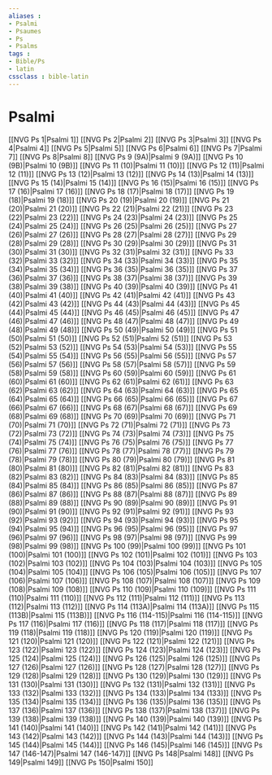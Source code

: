 ```yaml
---
aliases : 
- Psalmi
- Psaumes
- Ps
- Psalms
tags : 
- Bible/Ps
- latin
cssclass : bible-latin
---
```


# Psalmi

[[NVG Ps 1|Psalmi 1]]
[[NVG Ps 2|Psalmi 2]]
[[NVG Ps 3|Psalmi 3]]
[[NVG Ps 4|Psalmi 4]]
[[NVG Ps 5|Psalmi 5]]
[[NVG Ps 6|Psalmi 6]]
[[NVG Ps 7|Psalmi 7]]
[[NVG Ps 8|Psalmi 8]]
[[NVG Ps 9 (9A)|Psalmi 9 (9A)]]
[[NVG Ps 10 (9B)|Psalmi 10 (9B)]]
[[NVG Ps 11 (10)|Psalmi 11 (10)]]
[[NVG Ps 12 (11)|Psalmi 12 (11)]]
[[NVG Ps 13 (12)|Psalmi 13 (12)]]
[[NVG Ps 14 (13)|Psalmi 14 (13)]]
[[NVG Ps 15 (14)|Psalmi 15 (14)]]
[[NVG Ps 16 (15)|Psalmi 16 (15)]]
[[NVG Ps 17 (16)|Psalmi 17 (16)]]
[[NVG Ps 18 (17)|Psalmi 18 (17)]]
[[NVG Ps 19 (18)|Psalmi 19 (18)]]
[[NVG Ps 20 (19)|Psalmi 20 (19)]]
[[NVG Ps 21 (20)|Psalmi 21 (20)]]
[[NVG Ps 22 (21)|Psalmi 22 (21)]]
[[NVG Ps 23 (22)|Psalmi 23 (22)]]
[[NVG Ps 24 (23)|Psalmi 24 (23)]]
[[NVG Ps 25 (24)|Psalmi 25 (24)]]
[[NVG Ps 26 (25)|Psalmi 26 (25)]]
[[NVG Ps 27 (26)|Psalmi 27 (26)]]
[[NVG Ps 28 (27)|Psalmi 28 (27)]]
[[NVG Ps 29 (28)|Psalmi 29 (28)]]
[[NVG Ps 30 (29)|Psalmi 30 (29)]]
[[NVG Ps 31 (30)|Psalmi 31 (30)]]
[[NVG Ps 32 (31)|Psalmi 32 (31)]]
[[NVG Ps 33 (32)|Psalmi 33 (32)]]
[[NVG Ps 34 (33)|Psalmi 34 (33)]]
[[NVG Ps 35 (34)|Psalmi 35 (34)]]
[[NVG Ps 36 (35)|Psalmi 36 (35)]]
[[NVG Ps 37 (36)|Psalmi 37 (36)]]
[[NVG Ps 38 (37)|Psalmi 38 (37)]]
[[NVG Ps 39 (38)|Psalmi 39 (38)]]
[[NVG Ps 40 (39)|Psalmi 40 (39)]]
[[NVG Ps 41 (40)|Psalmi 41 (40)]]
[[NVG Ps 42 (41)|Psalmi 42 (41)]]
[[NVG Ps 43 (42)|Psalmi 43 (42)]]
[[NVG Ps 44 (43)|Psalmi 44 (43)]]
[[NVG Ps 45 (44)|Psalmi 45 (44)]]
[[NVG Ps 46 (45)|Psalmi 46 (45)]]
[[NVG Ps 47 (46)|Psalmi 47 (46)]]
[[NVG Ps 48 (47)|Psalmi 48 (47)]]
[[NVG Ps 49 (48)|Psalmi 49 (48)]]
[[NVG Ps 50 (49)|Psalmi 50 (49)]]
[[NVG Ps 51 (50)|Psalmi 51 (50)]]
[[NVG Ps 52 (51)|Psalmi 52 (51)]]
[[NVG Ps 53 (52)|Psalmi 53 (52)]]
[[NVG Ps 54 (53)|Psalmi 54 (53)]]
[[NVG Ps 55 (54)|Psalmi 55 (54)]]
[[NVG Ps 56 (55)|Psalmi 56 (55)]]
[[NVG Ps 57 (56)|Psalmi 57 (56)]]
[[NVG Ps 58 (57)|Psalmi 58 (57)]]
[[NVG Ps 59 (58)|Psalmi 59 (58)]]
[[NVG Ps 60 (59)|Psalmi 60 (59)]]
[[NVG Ps 61 (60)|Psalmi 61 (60)]]
[[NVG Ps 62 (61)|Psalmi 62 (61)]]
[[NVG Ps 63 (62)|Psalmi 63 (62)]]
[[NVG Ps 64 (63)|Psalmi 64 (63)]]
[[NVG Ps 65 (64)|Psalmi 65 (64)]]
[[NVG Ps 66 (65)|Psalmi 66 (65)]]
[[NVG Ps 67 (66)|Psalmi 67 (66)]]
[[NVG Ps 68 (67)|Psalmi 68 (67)]]
[[NVG Ps 69 (68)|Psalmi 69 (68)]]
[[NVG Ps 70 (69)|Psalmi 70 (69)]]
[[NVG Ps 71 (70)|Psalmi 71 (70)]]
[[NVG Ps 72 (71)|Psalmi 72 (71)]]
[[NVG Ps 73 (72)|Psalmi 73 (72)]]
[[NVG Ps 74 (73)|Psalmi 74 (73)]]
[[NVG Ps 75 (74)|Psalmi 75 (74)]]
[[NVG Ps 76 (75)|Psalmi 76 (75)]]
[[NVG Ps 77 (76)|Psalmi 77 (76)]]
[[NVG Ps 78 (77)|Psalmi 78 (77)]]
[[NVG Ps 79 (78)|Psalmi 79 (78)]]
[[NVG Ps 80 (79)|Psalmi 80 (79)]]
[[NVG Ps 81 (80)|Psalmi 81 (80)]]
[[NVG Ps 82 (81)|Psalmi 82 (81)]]
[[NVG Ps 83 (82)|Psalmi 83 (82)]]
[[NVG Ps 84 (83)|Psalmi 84 (83)]]
[[NVG Ps 85 (84)|Psalmi 85 (84)]]
[[NVG Ps 86 (85)|Psalmi 86 (85)]]
[[NVG Ps 87 (86)|Psalmi 87 (86)]]
[[NVG Ps 88 (87)|Psalmi 88 (87)]]
[[NVG Ps 89 (88)|Psalmi 89 (88)]]
[[NVG Ps 90 (89)|Psalmi 90 (89)]]
[[NVG Ps 91 (90)|Psalmi 91 (90)]]
[[NVG Ps 92 (91)|Psalmi 92 (91)]]
[[NVG Ps 93 (92)|Psalmi 93 (92)]]
[[NVG Ps 94 (93)|Psalmi 94 (93)]]
[[NVG Ps 95 (94)|Psalmi 95 (94)]]
[[NVG Ps 96 (95)|Psalmi 96 (95)]]
[[NVG Ps 97 (96)|Psalmi 97 (96)]]
[[NVG Ps 98 (97)|Psalmi 98 (97)]]
[[NVG Ps 99 (98)|Psalmi 99 (98)]]
[[NVG Ps 100 (99)|Psalmi 100 (99)]]
[[NVG Ps 101 (100)|Psalmi 101 (100)]]
[[NVG Ps 102 (101)|Psalmi 102 (101)]]
[[NVG Ps 103 (102)|Psalmi 103 (102)]]
[[NVG Ps 104 (103)|Psalmi 104 (103)]]
[[NVG Ps 105 (104)|Psalmi 105 (104)]]
[[NVG Ps 106 (105)|Psalmi 106 (105)]]
[[NVG Ps 107 (106)|Psalmi 107 (106)]]
[[NVG Ps 108 (107)|Psalmi 108 (107)]]
[[NVG Ps 109 (108)|Psalmi 109 (108)]]
[[NVG Ps 110 (109)|Psalmi 110 (109)]]
[[NVG Ps 111 (110)|Psalmi 111 (110)]]
[[NVG Ps 112 (111)|Psalmi 112 (111)]]
[[NVG Ps 113 (112)|Psalmi 113 (112)]]
[[NVG Ps 114 (113A)|Psalmi 114 (113A)]]
[[NVG Ps 115 (113B)|Psalmi 115 (113B)]]
[[NVG Ps 116 (114-115)|Psalmi 116 (114-115)]]
[[NVG Ps 117 (116)|Psalmi 117 (116)]]
[[NVG Ps 118 (117)|Psalmi 118 (117)]]
[[NVG Ps 119 (118)|Psalmi 119 (118)]]
[[NVG Ps 120 (119)|Psalmi 120 (119)]]
[[NVG Ps 121 (120)|Psalmi 121 (120)]]
[[NVG Ps 122 (121)|Psalmi 122 (121)]]
[[NVG Ps 123 (122)|Psalmi 123 (122)]]
[[NVG Ps 124 (123)|Psalmi 124 (123)]]
[[NVG Ps 125 (124)|Psalmi 125 (124)]]
[[NVG Ps 126 (125)|Psalmi 126 (125)]]
[[NVG Ps 127 (126)|Psalmi 127 (126)]]
[[NVG Ps 128 (127)|Psalmi 128 (127)]]
[[NVG Ps 129 (128)|Psalmi 129 (128)]]
[[NVG Ps 130 (129)|Psalmi 130 (129)]]
[[NVG Ps 131 (130)|Psalmi 131 (130)]]
[[NVG Ps 132 (131)|Psalmi 132 (131)]]
[[NVG Ps 133 (132)|Psalmi 133 (132)]]
[[NVG Ps 134 (133)|Psalmi 134 (133)]]
[[NVG Ps 135 (134)|Psalmi 135 (134)]]
[[NVG Ps 136 (135)|Psalmi 136 (135)]]
[[NVG Ps 137 (136)|Psalmi 137 (136)]]
[[NVG Ps 138 (137)|Psalmi 138 (137)]]
[[NVG Ps 139 (138)|Psalmi 139 (138)]]
[[NVG Ps 140 (139)|Psalmi 140 (139)]]
[[NVG Ps 141 (140)|Psalmi 141 (140)]]
[[NVG Ps 142 (141)|Psalmi 142 (141)]]
[[NVG Ps 143 (142)|Psalmi 143 (142)]]
[[NVG Ps 144 (143)|Psalmi 144 (143)]]
[[NVG Ps 145 (144)|Psalmi 145 (144)]]
[[NVG Ps 146 (145)|Psalmi 146 (145)]]
[[NVG Ps 147 (146-147)|Psalmi 147 (146-147)]]
[[NVG Ps 148|Psalmi 148]]
[[NVG Ps 149|Psalmi 149]]
[[NVG Ps 150|Psalmi 150]]
